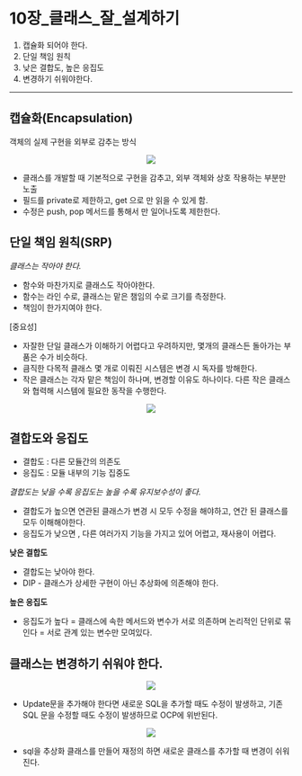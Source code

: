 # 10장_클래스_잘_설계하기

1. 캡슐화 되어야 한다.
2. 단일 책임 원칙
3. 낮은 결합도, 높은 응집도
4. 변경하기 쉬워야한다.

---

## 캡슐화(Encapsulation)

객체의 실제 구현을 외부로 감추는 방식

<p align="center">
 <img src= "https://user-images.githubusercontent.com/80144039/173470450-ad3c1a2d-051e-40e3-91d0-26b4e074cb0a.png"/>
</p>


- 클래스를 개발할 때 기본적으로 구현을 감추고, 외부 객체와 상호 작용하는 부분만 노출
- 필드를 private로 제한하고, get 으로 만 읽을 수 있게 함.
- 수정은 push, pop 메서드를 통해서 만 일어나도록 제한한다.

## 단일 책임 원칙(SRP)

*클래스는 작아야 한다.*

- 함수와 마찬가지로 클래스도 작아야한다.
- 함수는 라인 수로, 클래스는 맡은 챔임의 수로 크기를 측정한다.
- 책임이 한가지여야 한다.

[중요성]

- 자잘한 단일 클래스가 이해하기 어렵다고 우려하지만, 몇개의 클래스든 돌아가는 부품은 수가 비슷하다.
- 큼직한 다목적 클래스 몇 개로 이뤄진 시스템은 변경 시 독자를 방해한다.
- 작은 클래스는 각자 맡은 책임이 하나며, 변경할 이유도 하나이다. 다른 작은 클래스와 협력해 시스템에 필요한 동작을 수행한다.

<p align="center">
 <img src= "https://user-images.githubusercontent.com/80144039/173470544-018b3880-757b-4cc1-ae99-22aa897289f7.png"/>
</p>



## 결합도와 응집도

- 결합도 : 다른 모듈간의 의존도
- 응집도 : 모듈 내부의 기능 집중도

*결합도는 낮을 수록 응집도는 높을 수록 유지보수성이 좋다.*

- 결합도가 높으면 연관된 클래스가 변경 시 모두 수정을 해야하고, 연간 된 클래스를 모두 이해해야한다.
- 응집도가 낮으면 , 다른 여러가지 기능을 가지고 있어 어렵고, 재사용이 어렵다.

**낮은 결합도**

- 결합도는 낮아야 한다.
- DIP - 클래스가 상세한 구현이 아닌 추상화에 의존해야 한다.

**높은 응집도**

- 응집도가 높다 = 클래스에 속한 메서드와 변수가 서로 의존하며 논리적인 단위로 묶인다 = 서로 관계 있는 변수만 모여있다.

## **클래스는 변경하기 쉬워야 한다.**

<p align="center">
 <img src= "https://user-images.githubusercontent.com/80144039/173470564-bec3d5a4-92a6-41d4-9081-c528f65145c0.png"/>
</p>


- Update문을 추가해야 한다면 새로운 SQL을 추가할 때도 수정이 발생하고, 기존 SQL 문을 수정할 때도 수정이 발생하므로 OCP에 위반된다.

<p align="center">
 <img src= "https://user-images.githubusercontent.com/80144039/173470584-2e72035b-56a8-48d2-a679-5b767825cf3d.png"/>
</p>


- sql을 추상화 클래스를 만들어 재정의 하면 새로운 클래스를 추가할 때 변경이 쉬워진다.
